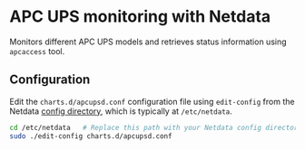 <!--
title: "APC UPS monitoring with Netdata"
custom_edit_url: "https://github.com/netdata/netdata/edit/master/collectors/charts.d.plugin/apcupsd/README.md"
sidebar_label: "APC UPS"
learn_status: "Published"
learn_topic_type: "References"
learn_rel_path: "Collectors References/Remotes/Devices"
-->

# APC UPS monitoring with Netdata

Monitors different APC UPS models and retrieves status information using `apcaccess` tool.

## Configuration

Edit the `charts.d/apcupsd.conf` configuration file using `edit-config` from the Netdata [config
directory](/docs/configure/nodes.md), which is typically at `/etc/netdata`.

```bash
cd /etc/netdata   # Replace this path with your Netdata config directory, if different
sudo ./edit-config charts.d/apcupsd.conf
```


